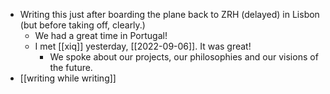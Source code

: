 - Writing this just after boarding the plane back to ZRH (delayed) in Lisbon (but before taking off, clearly.)
  - We had a great time in Portugal!
  - I met [[xiq]] yesterday, [[2022-09-06]]. It was great!
    - We spoke about our projects, our philosophies and our visions of the future.
- [[writing while writing]]
